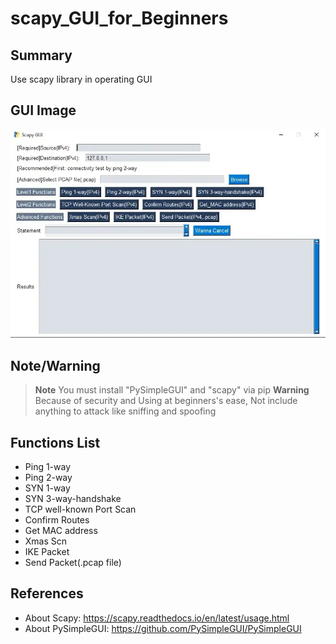 # scapy_GUI_for_Beginners
## Summary
Use scapy library in operating GUI

## GUI Image
![Test Image 1](GUI_IMAGE.webp)

## Note/Warning
> __Note__ You must install "PySimpleGUI" and "scapy" via pip
> __Warning__ Because of security and Using at beginners's ease, Not include anything to attack like sniffing and spoofing

## Functions List
- Ping 1-way
- Ping 2-way
- SYN 1-way
- SYN 3-way-handshake
- TCP well-known Port Scan
- Confirm Routes
- Get MAC address
- Xmas Scn
- IKE Packet
- Send Packet(.pcap file)

## References
- About Scapy: https://scapy.readthedocs.io/en/latest/usage.html
- About PySimpleGUI: https://github.com/PySimpleGUI/PySimpleGUI
